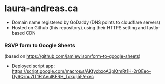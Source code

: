 # laura-andreas.ca

- Domain name registered by GoDaddy (DNS points to cloudflare servers)
- Hosted on Github (this repository), using their HTTPS setting and fastly-based CDN

### RSVP form to Google Sheets
(based on https://github.com/jamiewilson/form-to-google-sheets)

- Deployed script app: https://script.google.com/macros/s/AKfycbxoA3pKtmRt1H-2rQEeo-Dy6Qrnu7IT1FtAeulKFRH_Tokujl5R/exec
